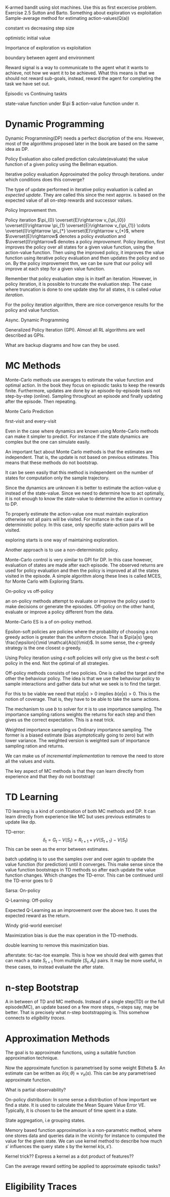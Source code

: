 K-armed bandit using slot machines.
Use this as first excercise problem. Exercise 2.5 Sutton and Barto.
Something about exploration vs exploitation
Sample-average method for estimating action-values(Q(a))

constant vs decreasing step size 

optimistic initial value

Importance of exploration vs exploitation

boundary between agent and environment

Reward signal is a way to communicate to the agent what it wants to achieve, not how we want it to be achieved. What this means is that we should not reward sub-goals, instead, reward the agent for completing the task we have set out.

Episodic vs Continuing taskts

state-value function under $\pi $
action-value function under $\pi$.

# Dynamic Programming
Dynamic Programming(DP) needs a perfect discription of the env. However, most of the algorithms proposed later in the book are based on the same idea as DP.

Policy Evaluation also called prediction
calculate(evaluate) the value function of a given policy using the Bellman equation.

Iterative policy evaluation
Approximated the policy through iterations.
under which conditions does this converge?

The type of update performed in iterative policy evaluation is called an *expected update*. They are called this since the next approx. is based on the expected value of all on-step rewards and successor values.

Policy Improvement thm.

Policy iteration
$\pi_{0} \overset{E}\rightarrow v_{\pi_{0}} \overset{I}\rightarrow \pi_{1} \overset{E}\rightarrow v_{\pi_{1}} \cdots \overset{I}\rightarrow \pi_{*} \overset{E}\rightarrow v_{*}$,
where $\overset{E}\rightarrow$ denotes a policy *evaluation* and $\overset{I}\rightarrow$ denotes a policy *improvement*. Policy iteration, first improves the policy over all states for a given value function, using the action-value function. Then using the improved policy, it improves the value function using iterative policy evaluation and then updates the policy and so on. By the policy improvement thm, we can be sure that our policy will improve at each step for a given value function. 

Remember that policy evaluation step is in itself an iteration. However, in policy iteration, it is possible to truncate the evaluation step. The case where truncation is done to one update step for all states, it is called *value iteration*.

For the policy iteration algorithm, there are nice convergence results for the policy and value function.

Async. Dynamic Programming

Generalized Policy Iteration (GPI). Almost all RL algorithms are well described as GPIs.

What are backup diagrams and how can they be used.

# MC Methods
Monte-Carlo methods use averages to estimate the value function and optimal action. In the book they focus on episodic tasks to keep the rewards finite.  Furthermore, updates are done by an episode-by-episode basis not step-by-step (online). Sampling throughout an episode and finally updating after the episode. Then repeating.

Monte Carlo Prediction

first-visit and every-visit

Even in the case where dynamics are known using Monte-Carlo methods can make it simpler to predict. For instance if the state dynamics are complex but the one can simulate easily. 

An important fact about Monte Carlo methods is that the estimates are independent. That is, the update is not based on previous estimates. This means that these methods do not bootstrap.

It can be seen easily that this method is independent on the number of states for computation only the sample trajectory.

Since the dynamics are unknown it is better to estimate the action-value $q$ instead of the state-value. Since we need to determine how to act optimally, it is not enough to know the state-value to determine the action in contrary to DP.

To properly estimate the action-value one must maintain exploration otherwise not all pairs will be visited. For instance in the case of a deterministic policy. In this case, only specific state-action pairs will be visited.

exploring starts is one way of maintaining exploration.

Another approach is to use a non-deterministic policy.

Monte-Carlo control is very similar to GPI for DP. In this case however, evaluation of states are made after each episode. The observed returns are used for policy evaluation and then the policy is improved at all the states visited in the episode.  A simple algorithm along these lines is called MCES, for Monte Carlo with Exploring Starts.

On-policy vs off-policy

an on-policy methods attempt to evaluate or improve the policy used to make decisions or generate the episodes. Off-policy on the other hand, evaluate or improve a policy different from the data. 

Monte-Carlo ES is a of on-policy method.

Epsilon-soft policies are policies where the probability of choosing a non greedy action is greater than the uniform choice. That is $\pi(a|s) \geq \frac{\epsilon}{\mid \mathcal{A(s)}\mid}$. In some sense, the $\epsilon$-greedy strategy is the one closest o greedy.

Using Policy iteration using $\epsilon$-soft policies will only give us the best $\epsilon$-soft policy in the end. Not the optimal of all strategies.

Off-policy methods consists of two policies. One is called the target and the other the behaviour policy. The idea is that we use the behaviour policy to sample interactions and gather data but what we seek is to find the target. 

For this to be viable we need that $\pi(a|s)>0$ implies $b(a|s)>0$. This is the notion of coverage. That is, they have to be able to take the same actions.

The mechanism to use $b$ to solver for $\pi$ is to use importance sampling. The importance sampling rations weights the returns for each step and then gives us the correct expectation. This is a neat trick. 

Weighted importance sampling vs Ordinary importance sampling. The former is a biased estimate (bias asymptotically going to zero) but with lower variance. The weighted version is weighted sum of importance sampling ration and returns.

We can make us of *incremental implementation* to remove the need to store all the values and visits. 

The key aspect of MC methods is that they can learn directly from experience and that they do not bootstrap!


# TD Learning
TD learning is a kind of combination of both MC methods and DP.  It can learn directly from experience like MC but uses previous estimates to update like dp.

TD-error: 
$$
\delta_{t} = G_{t} - V(S_{t}) = R_{t+1} + \gamma V(S_{t+1}) - V(S_{t})
$$
This can be seen as the  error between estimates.

batch updating is to use the samples over and over again to update the value function (for prediction) until it converges. This make sense since the value function bootstraps in TD methods so after each update the value function changes. Which changes the TD-error. This can be continued until the TD-error goes to $0$

Sarsa: On-policy

Q-Learning: Off-policy

Expected Q-Learning as an improvement over the above two. It uses the expected reward as the return.

Windy grid-world exercise!

Maximization bias is due the max operation in the TD-methods.

double learning to remove this maximization bias.

afterstate: tic-tac-toe example. This is how we should deal with games that can reach a state $S_{t+1}$ from multiple $(S_{t},A_{t})$ pairs. It may be more useful, in these cases, to instead evaluate the after state.

# n-step Bootstrap
A in between of TD and MC methods. Instead of a single step(TD) or the full episode(MC), an update based on a few more steps, n-steps say, may be better. That is precisely what n-step bootstrapping is. This somehow connects to *eligibility traces*. 


# Approximation Methods

The goal is to approximate functions, using a suitable function approximation technique. 

Now the approximate function is parametrised by some weight $\theta $. An estimate can be written as $\hat{v}(s; \theta ) \approx v_{\pi}(s)$. This can be any parametrised approximate function.

What is partial observability?

On-policy distribution: In some sense a distribution of how important we find a state. It is used to calculate the Mean Square Value Error VE. Typically, it is chosen to be the amount of time spent in a state. 

State aggregation, i.e grouping states.

Memory based function approximation is a non-parametric method, where one stores data and queries data in the vicinity for instance to computed the value for the given state. We can use kernel method to describe how much $s'$ influences the query state $s$ by the kernel $k(s,s')$.

Kernel trick?? Express a kernel as a dot product of features??

Can the average reward setting be applied to approximate episodic tasks?

# Eligibility Traces
